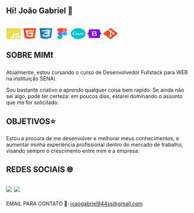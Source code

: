 ## Hi! João Gabriel 👾

<div style="display: inline_block"><br>
  <img align="center" alt="JAO-JS" height="30" width="40" src="https://raw.githubusercontent.com/devicons/devicon/master/icons/javascript/javascript-plain.svg">
  <img align="center" alt="JAO-HTML" height="30" width="40" src="https://raw.githubusercontent.com/devicons/devicon/master/icons/html5/html5-original.svg">
  <img align="center" alt="JAO-CSS" height="30" width="40" src="https://raw.githubusercontent.com/devicons/devicon/master/icons/css3/css3-original.svg">
  <img align="center" alt="JAO-FIGMA" height="30" width="40" src="https://raw.githubusercontent.com/devicons/devicon/master/icons/figma/figma-original.svg">
  <img align="center" alt="JAO-CANVA" height="30" width="40" src="https://raw.githubusercontent.com/devicons/devicon/master/icons/canva/canva-original.svg">
  <img align="center" alt="JAO-BOOTSTRAP" height="30" width="40" src="https://raw.githubusercontent.com/devicons/devicon/master/icons/bootstrap/bootstrap-original.svg">
  <img align="center" alt="JAO-GIT" height="30" width="40" src="https://raw.githubusercontent.com/devicons/devicon/master/icons/git/git-original.svg">
</div>



## SOBRE MIM❗
Atualmente, estou cursando o curso de Desenvolvedor Fullstack para WEB na instituição SENAI.



Sou bastante criativo e aprendo qualquer coisa bem rapido. Se ainda não sei algo, pode ter certeza: em poucos dias, estarei dominando o assunto que me for solicitado.

## OBJETIVOS⭐
Estou a procura de me desenvolver e melhorar meus conhecimentos, e aumentar minha 
experiência profissional dentro do mercado de trabalho, visando sempre o crescimento 
entre mim e a empresa.

## REDES SOCIAIS 🌐
   <a href="https://instagram.com/joaogabriel944s" target="_blank"><img src="https://img.shields.io/badge/-Instagram-%23E4405F?style=for-the-badge&logo=instagram&logoColor=white" target="_blank"></a>
  <a href="https://www.linkedin.com/in/jo%C3%A3o-gabriel-0b7a5b292/" target="_blank"><img src="https://img.shields.io/badge/-LinkedIn-%230077B5?style=for-the-badge&logo=linkedin&logoColor=white" target="_blank"></a> 
  -
  EMAIL PARA CONTATO 📩: joaogabriel944ss@gmail.com
